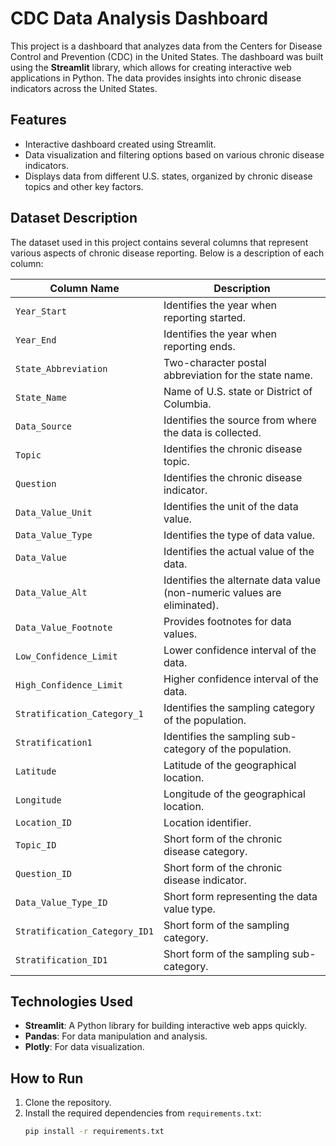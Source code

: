 # CDC Data Analysis Dashboard

This project is a dashboard that analyzes data from the Centers for Disease Control and Prevention (CDC) in the United States. The dashboard was built using the **Streamlit** library, which allows for creating interactive web applications in Python. The data provides insights into chronic disease indicators across the United States.

## Features

- Interactive dashboard created using Streamlit.
- Data visualization and filtering options based on various chronic disease indicators.
- Displays data from different U.S. states, organized by chronic disease topics and other key factors.

## Dataset Description

The dataset used in this project contains several columns that represent various aspects of chronic disease reporting. Below is a description of each column:

| Column Name                  | Description                                                                 |
|------------------------------|-----------------------------------------------------------------------------|
| `Year_Start`                  | Identifies the year when reporting started.                                 |
| `Year_End`                    | Identifies the year when reporting ends.                                    |
| `State_Abbreviation`          | Two-character postal abbreviation for the state name.                       |
| `State_Name`                  | Name of U.S. state or District of Columbia.                                 |
| `Data_Source`                 | Identifies the source from where the data is collected.                     |
| `Topic`                       | Identifies the chronic disease topic.                                       |
| `Question`                    | Identifies the chronic disease indicator.                                   |
| `Data_Value_Unit`             | Identifies the unit of the data value.                                      |
| `Data_Value_Type`             | Identifies the type of data value.                                          |
| `Data_Value`                  | Identifies the actual value of the data.                                    |
| `Data_Value_Alt`              | Identifies the alternate data value (non-numeric values are eliminated).    |
| `Data_Value_Footnote`         | Provides footnotes for data values.                                         |
| `Low_Confidence_Limit`        | Lower confidence interval of the data.                                      |
| `High_Confidence_Limit`       | Higher confidence interval of the data.                                     |
| `Stratification_Category_1`   | Identifies the sampling category of the population.                         |
| `Stratification1`             | Identifies the sampling sub-category of the population.                     |
| `Latitude`                    | Latitude of the geographical location.                                      |
| `Longitude`                   | Longitude of the geographical location.                                     |
| `Location_ID`                 | Location identifier.                                                       |
| `Topic_ID`                    | Short form of the chronic disease category.                                 |
| `Question_ID`                 | Short form of the chronic disease indicator.                                |
| `Data_Value_Type_ID`          | Short form representing the data value type.                                |
| `Stratification_Category_ID1` | Short form of the sampling category.                                        |
| `Stratification_ID1`          | Short form of the sampling sub-category.                                    |

## Technologies Used

- **Streamlit**: A Python library for building interactive web apps quickly.
- **Pandas**: For data manipulation and analysis.
- **Plotly**: For data visualization.

## How to Run

1. Clone the repository.
2. Install the required dependencies from `requirements.txt`:
   ```bash
   pip install -r requirements.txt



